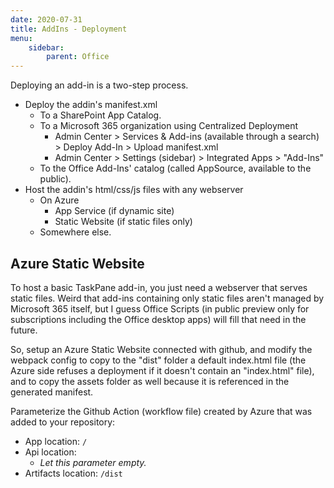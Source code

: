 ```yaml
---
date: 2020-07-31
title: AddIns - Deployment
menu:
    sidebar:
        parent: Office
---
```


Deploying an add-in is a two-step process.

- Deploy the addin's manifest.xml 
	+ To a SharePoint App Catalog.
	+ To a Microsoft 365 organization using Centralized Deployment
		- Admin Center > Services & Add-ins (available through a search) > Deploy Add-In > Upload manifest.xml
		- Admin Center > Settings (sidebar) > Integrated Apps > "Add-Ins"
	+ To the Office Add-Ins' catalog (called AppSource, available to the public).
- Host the addin's html/css/js files with any webserver
	+ On Azure
		- App Service (if dynamic site)
		- Static Website (if static files only)
	+ Somewhere else.



## Azure Static Website
To host a basic TaskPane add-in, you just need a webserver that serves static files. Weird that add-ins containing only static files aren't managed by Microsoft 365 itself, but I guess Office Scripts (in public preview only for subscriptions including the Office desktop apps) will fill that need in the future.

So, setup an Azure Static Website connected with github, and modify the webpack config to copy to the "dist" folder a default index.html file (the Azure side refuses a deployment if it doesn't contain an "index.html" file), and to copy the assets folder as well because it is referenced in the generated manifest.


Parameterize the Github Action (workflow file) created by Azure that was added to your repository:

- App location: `/`
- Api location:
	+ _Let this parameter empty._
- Artifacts location: `/dist`